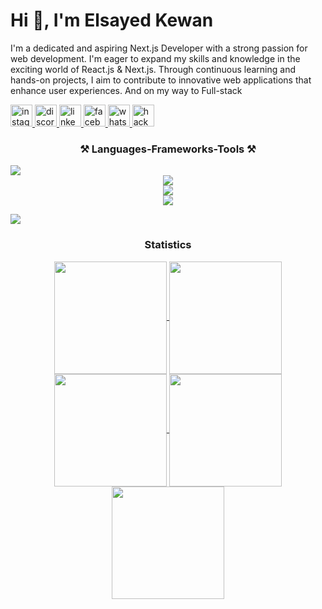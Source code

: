 <h1>Hi 👋, I'm Elsayed Kewan</h1>
<p>I'm a dedicated and aspiring Next.js Developer with a strong passion for web development. I'm eager to expand my skills and knowledge in the exciting world of React.js & Next.js. Through continuous learning and hands-on projects, I aim to contribute to innovative web applications that enhance user experiences. And on my way to Full-stack</p>
<div>
  <a href="https://www.instagram.com/elsayed_kewan/" target="_blank">
    <img src="https://img.shields.io/static/v1?message=Instagram&logo=instagram&label=&color=E4405F&logoColor=white&labelColor=&style=for-the-badge" height="35" alt="instagram logo"  />
  </a>
  <a href="https://discord.com/users/elsayed9632" target="_blank">
    <img src="https://img.shields.io/static/v1?message=Discord&logo=discord&label=&color=7289DA&logoColor=white&labelColor=&style=for-the-badge" height="35" alt="discord logo"  />
  </a>
  <a href="https://www.linkedin.com/in/el-sayed-kewan-48565a26b/" target="_blank">
    <img src="https://img.shields.io/static/v1?message=LinkedIn&logo=linkedin&label=&color=0077B5&logoColor=white&labelColor=&style=for-the-badge" height="35" alt="linkedin logo"  />
  </a>
  <a href="https://www.facebook.com/profile.php?id=100014953035548" target="_blank">
    <img src="https://img.shields.io/static/v1?message=Facebook&logo=facebook&label=&color=1877F2&logoColor=white&labelColor=&style=for-the-badge" height="35" alt="facebook logo"  />
  </a>
  <a href="https://wa.me/+201152989114" target="_blank">
    <img src="https://img.shields.io/static/v1?message=Whatsapp&logo=whatsapp&label=&color=25D366&logoColor=white&labelColor=&style=for-the-badge" height="35" alt="whatsapp logo"  />
  </a>
  <a href="https://www.hackerrank.com/profile/elsayedkewan123" target="_blank">
    <img src="https://img.shields.io/static/v1?message=HackerRank&logo=hackerrank&label=&color=2EC866&logoColor=white&labelColor=&style=for-the-badge" height="35" alt="hackerrank logo"  />
  </a>
</div>

<h3 align="center">⚒️ Languages-Frameworks-Tools ⚒️</h3>
<img src="https://user-images.githubusercontent.com/73097560/115834477-dbab4500-a447-11eb-908a-139a6edaec5c.gif">
<div align="center">
    <img src="https://skillicons.dev/icons?i=linux,windows" /><br>
    <img src="https://skillicons.dev/icons?i=react,nextjs,mui,html,css,vscode,git,github,figma,tailwind" /><br>
    <img src="https://skillicons.dev/icons?i=nodejs,javascript,typescript,express,prisma,firebase,mongodb,mysql" /><br>
</div>

<img src="https://user-images.githubusercontent.com/73097560/115834477-dbab4500-a447-11eb-908a-139a6edaec5c.gif"><h3 align="center">Statistics</h3>

<div align="center">
<a href="https://github.com/Elsayed23">
<img align="center" src="http://github-profile-summary-cards.vercel.app/api/cards/stats?username=Elsayed23&theme=2077" height="180em" />
<img align="center" src="http://github-profile-summary-cards.vercel.app/api/cards/most-commit-language?username=Elsayed23&theme=2077" height="180em" />
<img align="center" src="http://github-profile-summary-cards.vercel.app/api/cards/repos-per-language?username=Elsayed23&theme=2077" height="180em" />
<img align="center" src="http://github-profile-summary-cards.vercel.app/api/cards/productive-time?username=Elsayed23&theme=2077" height="180em" />
<img align="center" src="http://github-profile-summary-cards.vercel.app/api/cards/profile-details?username=Elsayed23&theme=2077" height="180em" />
</div>
